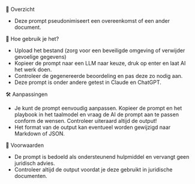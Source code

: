 📌 Overzicht
- Deze prompt pseudonimiseert een overeenkomst of een ander document.

🚀 Hoe gebruik je het?
- Upload het bestand (zorg voor een beveiligde omgeving of verwijder gevoelige gegevens)
- Kopieer de prompt naar een LLM naar keuze, druk op enter en laat AI het werk doen.
- Controleer de gegenereerde beoordeling en pas deze zo nodig aan.
- Deze prompt is onder andere getest in Claude en ChatGPT.

🛠 Aanpassingen
- Je kunt de prompt eenvoudig aanpassen. Kopieer de prompt en het playbook in het taalmodel en vraag de AI de prompt aan te passen conform de wensen. Controleer uiteraard altijd de output!
- Het format van de output kan eventueel worden gewijzigd naar Markdown of JSON.

📖 Voorwaarden
- De prompt is bedoeld als ondersteunend hulpmiddel en vervangt geen juridisch advies.
- Controleer altijd de output voordat je deze gebruikt in juridische documenten.
